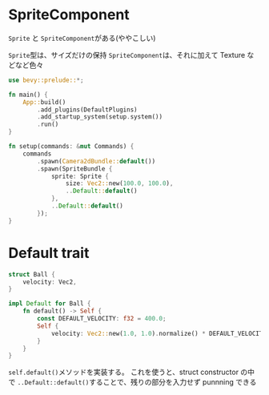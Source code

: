 # SpriteComponent

`Sprite` と `SpriteComponent`がある(ややこしい)

`Sprite`型は、サイズだけの保持
`SpriteComponent`は、それに加えて Texture などなど色々

```rs
use bevy::prelude::*;

fn main() {
    App::build()
        .add_plugins(DefaultPlugins)
        .add_startup_system(setup.system())
        .run()
}

fn setup(commands: &mut Commands) {
    commands
        .spawn(Camera2dBundle::default())
        .spawn(SpriteBundle {
            sprite: Sprite {
                size: Vec2::new(100.0, 100.0),
                ..Default::default()
            },
            ..Default::default()
        });
}
```

# Default trait

```rust
struct Ball {
    velocity: Vec2,
}

impl Default for Ball {
    fn default() -> Self {
        const DEFAULT_VELOCITY: f32 = 400.0;
        Self {
            velocity: Vec2::new(1.0, 1.0).normalize() * DEFAULT_VELOCITY,
        }
    }
}
```

`self.default()`メソッドを実装する。
これを使うと、struct constructor の中で
`..Default::default()`することで、残りの部分を入力せず punnning できる
